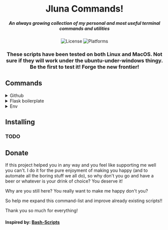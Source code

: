 <div align="center">

# Jluna Commands!

##### An always growing collection of my personal and most useful terminal commands and utilities

![License](https://img.shields.io/badge/license-GPLv3-green.svg) ![Platforms](https://img.shields.io/badge/platform-Linux%20%7C%20MacOS-blue.svg)



### These scripts have been tested on both Linux and MacOS. Not sure if they will work under the ubuntu-under-windows thingy. Be the first to test it! Forge the new frontier!

</div>

## Commands

<details>
<summary>Github</summary>

### Github

A very thin and tiny github-api wrapper. It allows you to create, list and clone your github repositories.

For it to work you need to get a [Github API token](https://github.com/settings/tokens) and store it in a shell variable called ``` GITHUB_API_TOKEN ```. I would export the variable at the end of your ``` .bashrc ``` like:

```
...
export GITHUB_API_TOKEN=98fds832HUNTER02fs9ghh0t92


```
#### Usage:

The usage is simple:

```
github command | optional-arguments

```
#### Commands:
- **create**: Creates a repository in github.com
- **list**: Lists all your github.com repositories
- **clone**: Clones a github.com repository by name in your machine

#### Optional arguments:
- **-n** | **--projectname**: Name of the project you want to create or clone.
- **-p** | **--public**: Wether you want the repository you are about to create public or private. By default is set to private.
- **-u** | **--upload**: Detects if you have a local repository in the current directory, sets the remote to the github.com repo you've created and pushes everything (commited)
- **--ssh**: Forces the use of ssh when connecting to github.com (default is https)

#### Examples:
- ##### Creates public github.com repository and uploads local git repo, using ssh
``` github create -n jluna-commands -u --pulic --ssh```

- ##### Lists all of your github.com repositories
``` github list ```

- ##### Clones this github.com repository over ssh
``` github clone -n JavierLuna/jluna-commands --ssh ```

(Notice how I use here the author part)
</details>

<details>
<summary>Flask boilerplate</summary>

### Flask boilerplate

#### TODO


</details>

<details>
<summary>Env</summary>

### Env

Work with Python 3's virtual environments easier.

It searches for a virtual environment in the current directory called ```env```, activates it and installs all dependencies listed in the ```requirements.txt``` file if found.

If no virtual environment is found it creates a new one along the process.

#### Usage:

```env```

And that's it, no parameters.


#### Why not using virtualenvwrapper?

I like my virtual environments in the project's root directory, where I can see them.
It is easier to manage them and purge them if necessary.

In addition I wanted to install everything automatically each time the virtual environment is activated through this command.


</details>







## Installing

### TODO


## Donate
If this project helped you in any way and you feel like supporting me well you can't. I do it for the pure enjoyment of making you happy (and to automate all the boring stuff we all do), so why don't you go and have a beer or whatever is your drink of choice? You deserve it!

Why are you still here?
You really want to make me happy don't you?

So help me expand this command-list and improve already existing scripts!!

Thank you so much for everything!


#### Inspired by: [Bash-Scripts](https://github.com/alexanderepstein/Bash-Snippets)